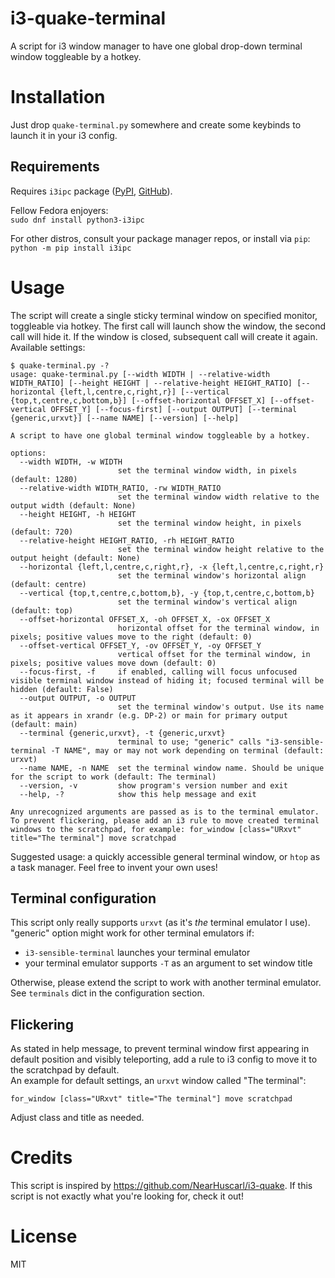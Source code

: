 # i3-quake-terminal
A script for i3 window manager to have one global drop-down terminal window toggleable by a hotkey.

# Installation
Just drop `quake-terminal.py` somewhere and create some keybinds to launch it in your i3 config.

## Requirements
Requires `i3ipc` package ([PyPI](https://pypi.org/project/i3ipc/), [GitHub](https://github.com/altdesktop/i3ipc-python)).  

Fellow Fedora enjoyers:  
`sudo dnf install python3-i3ipc`

For other distros, consult your package manager repos, or install via `pip`:  
`python -m pip install i3ipc`

# Usage
The script will create a single sticky terminal window on specified monitor, toggleable via hotkey. The first call will launch show the window, the second call will hide it. If the window is closed, subsequent call will create it again.    
Available settings:
```
$ quake-terminal.py -?
usage: quake-terminal.py [--width WIDTH | --relative-width WIDTH_RATIO] [--height HEIGHT | --relative-height HEIGHT_RATIO] [--horizontal {left,l,centre,c,right,r}] [--vertical {top,t,centre,c,bottom,b}] [--offset-horizontal OFFSET_X] [--offset-vertical OFFSET_Y] [--focus-first] [--output OUTPUT] [--terminal {generic,urxvt}] [--name NAME] [--version] [--help]

A script to have one global terminal window toggleable by a hotkey.

options:
  --width WIDTH, -w WIDTH
                        set the terminal window width, in pixels (default: 1280)
  --relative-width WIDTH_RATIO, -rw WIDTH_RATIO
                        set the terminal window width relative to the output width (default: None)
  --height HEIGHT, -h HEIGHT
                        set the terminal window height, in pixels (default: 720)
  --relative-height HEIGHT_RATIO, -rh HEIGHT_RATIO
                        set the terminal window height relative to the output height (default: None)
  --horizontal {left,l,centre,c,right,r}, -x {left,l,centre,c,right,r}
                        set the terminal window's horizontal align (default: centre)
  --vertical {top,t,centre,c,bottom,b}, -y {top,t,centre,c,bottom,b}
                        set the terminal window's vertical align (default: top)
  --offset-horizontal OFFSET_X, -oh OFFSET_X, -ox OFFSET_X
                        horizontal offset for the terminal window, in pixels; positive values move to the right (default: 0)
  --offset-vertical OFFSET_Y, -ov OFFSET_Y, -oy OFFSET_Y
                        vertical offset for the terminal window, in pixels; positive values move down (default: 0)
  --focus-first, -f     if enabled, calling will focus unfocused visible terminal window instead of hiding it; focused terminal will be hidden (default: False)
  --output OUTPUT, -o OUTPUT
                        set the terminal window's output. Use its name as it appears in xrandr (e.g. DP-2) or main for primary output (default: main)
  --terminal {generic,urxvt}, -t {generic,urxvt}
                        terminal to use; "generic" calls "i3-sensible-terminal -T NAME", may or may not work depending on terminal (default: urxvt)
  --name NAME, -n NAME  set the terminal window name. Should be unique for the script to work (default: The terminal)
  --version, -v         show program's version number and exit
  --help, -?            show this help message and exit

Any unrecognized arguments are passed as is to the terminal emulator. To prevent flickering, please add an i3 rule to move created terminal windows to the scratchpad, for example: for_window [class="URxvt" title="The terminal"] move scratchpad
```

Suggested usage: a quickly accessible general terminal window, or `htop` as a task manager. Feel free to invent your own uses!

## Terminal configuration
This script only really supports `urxvt` (as it's _the_ terminal emulator I use). "generic" option might work for other terminal emulators if:
- `i3-sensible-terminal` launches your terminal emulator
- your terminal emulator supports `-T` as an argument to set window title

Otherwise, please extend the script to work with another terminal emulator. See `terminals` dict in the configuration section.

## Flickering
As stated in help message, to prevent terminal window first appearing in default position and visibly teleporting, add a rule to i3 config to move it to the scratchpad by default.  
An example for default settings, an `urxvt` window called "The terminal":
```
for_window [class="URxvt" title="The terminal"] move scratchpad
```
Adjust class and title as needed.

# Credits
This script is inspired by https://github.com/NearHuscarl/i3-quake. If this script is not exactly what you're looking for, check it out!

# License
MIT
